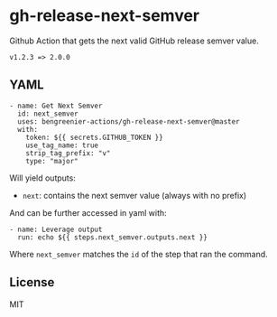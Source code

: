 # gh-release-next-semver

Github Action that gets the next valid GitHub release semver value.

```
v1.2.3 => 2.0.0
```

## YAML

```
- name: Get Next Semver
  id: next_semver
  uses: bengreenier-actions/gh-release-next-semver@master
  with:
    token: ${{ secrets.GITHUB_TOKEN }}
    use_tag_name: true
    strip_tag_prefix: "v"
    type: "major"
```

Will yield outputs:

- `next`: contains the next semver value (always with no prefix)

And can be further accessed in yaml with:

```
- name: Leverage output
  run: echo ${{ steps.next_semver.outputs.next }}
```

Where `next_semver` matches the `id` of the step that ran the command.

## License

MIT

